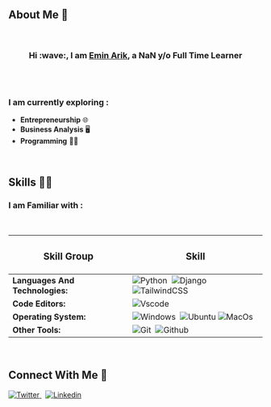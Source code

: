 ## **About Me** 👨

<br>
<h3 align="center", border="2px solid white"> Hi :wave:, I am <a href="https://linkedin.com/in/emin-talha-arik">Emin Arik</a>, a NaN y/o Full Time Learner </h3>
<br><br>

### **I am currently exploring :**
 * **Entrepreneurship** 🌐
 * **Business Analysis** 🖥
 * **Programming** 👨‍💻
<br>

## **Skills** 👨‍💻

### **I am Familiar with :**
<br>

| <h3>Skill Group</h3> |     <h3>Skill</h3>         |
| -------------------- | -------------------------- |
| **Languages And Technologies:** | <img src="https://img.shields.io/badge/Python-14354C?style=for-the-badge&logo=python&logoColor=white" alt="Python">&nbsp; <img src="https://img.shields.io/badge/Django-2BAA77?style=for-the-badge&logo=python&logoColor=white" alt="Django">&nbsp; <img src="https://img.shields.io/badge/Tailwindcss-06B6D4?style=for-the-badge&logo=tailwindcss&logoColor=white" alt="TailwindCSS">&nbsp; 
| **Code Editors:** | <img src="https://img.shields.io/badge/Visual_Studio_Code-0078D4?style=for-the-badge&logo=visual%20studio%20code&logoColor=white" alt="Vscode">&nbsp; |
| **Operating System:** | <img src="https://img.shields.io/badge/Windows-0078D6?style=for-the-badge&logo=windows&logoColor=white" alt="Windows">&nbsp; <img src="https://img.shields.io/badge/Ubuntu-E95420?style=for-the-badge&logo=ubuntu&logoColor=white" alt="Ubuntu"> <img src="https://img.shields.io/badge/macos-999999?style=for-the-badge&logo=apple&logoColor=white" alt="MacOs">|
| **Other Tools:** | <img src="https://img.shields.io/badge/GIT-E44C30?style=for-the-badge&logo=git&logoColor=white" alt="Git">&nbsp; <img src="https://img.shields.io/badge/GitHub-100000?style=for-the-badge&logo=github&logoColor=white" alt="Github"> |

<br>

## Connect With Me 🤝

<a href="https://twitter.com/talheminn" target="_blank"> <img src="https://img.shields.io/badge/Twitter-1DA1F2?style=for-the-badge&logo=twitter&logoColor=white" alt="Twitter"> </a>&nbsp; <a href="https://www.linkedin.com/in/emin-talha-arik" target="_blank"> <img src="https://img.shields.io/badge/LinkedIn-0077B5?style=for-the-badge&logo=linkedin&logoColor=white" alt="Linkedin"> </a>

